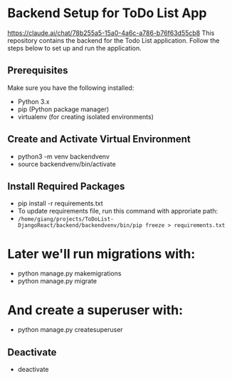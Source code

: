 # Backend Setup for ToDo List App
https://claude.ai/chat/78b255a5-15a0-4a6c-a786-b76f63d55cb8
This repository contains the backend for the Todo List application. 
Follow the steps below to set up and run the application.

## Prerequisites
Make sure you have the following installed:

- Python 3.x
- pip (Python package manager)
- virtualenv (for creating isolated environments)

## Create and Activate Virtual Environment
- python3 -m venv backendvenv
- source backendvenv/bin/activate

##  Install Required Packages
- pip install -r requirements.txt
- To update requirements file, run this command with approriate path:
- `/home/giang/projects/ToDoList-DjangoReact/backend/backendvenv/bin/pip freeze > requirements.txt`

# Later we'll run migrations with:
  - python manage.py makemigrations 
  - python manage.py migrate

# And create a superuser with:
  - python manage.py createsuperuser

## Deactivate
- deactivate